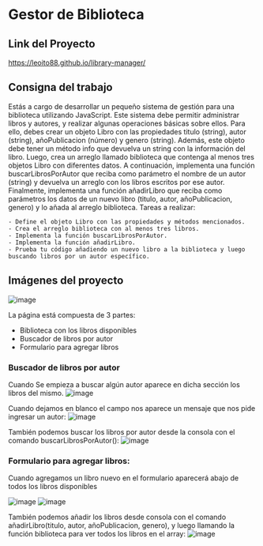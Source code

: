 # Gestor de Biblioteca
## Link del Proyecto
https://leoito88.github.io/library-manager/

## Consigna del trabajo
Estás a cargo de desarrollar un pequeño sistema de gestión para una biblioteca utilizando JavaScript. Este sistema debe permitir administrar libros y autores, y realizar algunas operaciones básicas sobre ellos.
Para ello, debes crear un objeto Libro con las propiedades titulo (string), autor (string), añoPublicacion (número) y genero (string). Además, este objeto debe tener un método info que devuelva un string con la información del libro.
Luego, crea un arreglo llamado biblioteca que contenga al menos tres objetos Libro con diferentes datos.
A continuación, implementa una función buscarLibrosPorAutor que reciba como parámetro el nombre de un autor (string) y devuelva un arreglo con los libros escritos por ese autor.
Finalmente, implementa una función añadirLibro que reciba como parámetros los datos de un nuevo libro (titulo, autor, añoPublicacion, genero) y lo añada al arreglo biblioteca.
Tareas a realizar:

    - Define el objeto Libro con las propiedades y métodos mencionados.
    - Crea el arreglo biblioteca con al menos tres libros.
    - Implementa la función buscarLibrosPorAutor.
    - Implementa la función añadirLibro.
    - Prueba tu código añadiendo un nuevo libro a la biblioteca y luego buscando libros por un autor específico.

## Imágenes del proyecto
![image](https://github.com/leoito88/library-manager/assets/59623841/8dc55082-e3a2-4124-9447-d98f639b70c2)

La página está compuesta de 3 partes:
- Biblioteca con los libros disponibles
- Buscador de libros por autor
- Formulario para agregar libros

### Buscador de libros por autor
Cuando Se empieza a buscar algún autor aparece en dicha sección los libros del mismo.
![image](https://github.com/leoito88/library-manager/assets/59623841/1987fb2d-b546-4c4b-a430-ee2930c50658)

Cuando dejamos en blanco el campo nos aparece un mensaje que nos pide ingresar un autor:
![image](https://github.com/leoito88/library-manager/assets/59623841/2dd426b8-e21c-40dc-8ff3-1b9d77585d41)

También podemos buscar los libros por autor desde la consola con el comando buscarLibrosPorAutor():
![image](https://github.com/leoito88/library-manager/assets/59623841/d26f4b7c-ceb0-4b47-a655-ce88922ae899)


### Formulario para agregar libros:
Cuando agregamos un libro nuevo en el formulario aparecerá abajo de todos los libros disponibles

![image](https://github.com/leoito88/library-manager/assets/59623841/58717eb6-50e6-4a0a-9c78-a39993141cd0)
![image](https://github.com/leoito88/library-manager/assets/59623841/87999faf-5270-4233-b8f9-8852c00cb6f4)

También podemos añadir los libros desde consola con el comando añadirLibro(titulo, autor, añoPublicacion, genero), y luego llamando la función biblioteca para ver todos los libros en el array:
![image](https://github.com/leoito88/library-manager/assets/59623841/a38d1030-77cf-43c4-9316-9448f9b58f03)

